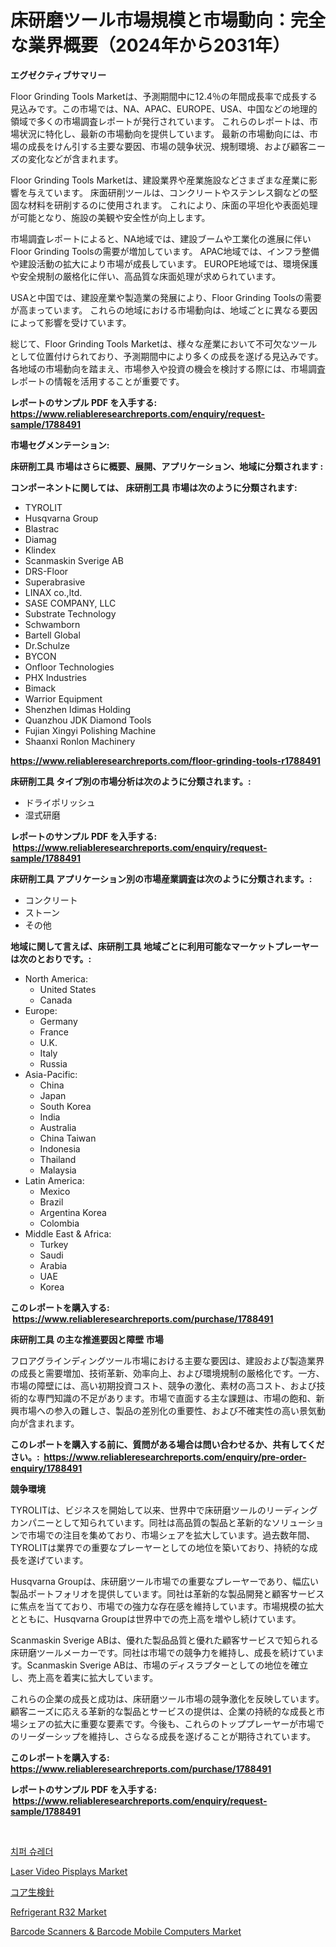 <p><h1>床研磨ツール市場規模と市場動向：完全な業界概要（2024年から2031年）</h1></p><p><strong>エグゼクティブサマリー</strong></p>
<p><p>Floor Grinding Tools Marketは、予測期間中に12.4％の年間成長率で成長する見込みです。この市場では、NA、APAC、EUROPE、USA、中国などの地理的領域で多くの市場調査レポートが発行されています。 これらのレポートは、市場状況に特化し、最新の市場動向を提供しています。 最新の市場動向には、市場の成長をけん引する主要な要因、市場の競争状況、規制環境、および顧客ニーズの変化などが含まれます。</p><p>Floor Grinding Tools Marketは、建設業界や産業施設などさまざまな産業に影響を与えています。 床面研削ツールは、コンクリートやステンレス鋼などの堅固な材料を研削するのに使用されます。 これにより、床面の平坦化や表面処理が可能となり、施設の美観や安全性が向上します。</p><p>市場調査レポートによると、NA地域では、建設ブームや工業化の進展に伴いFloor Grinding Toolsの需要が増加しています。 APAC地域では、インフラ整備や建設活動の拡大により市場が成長しています。 EUROPE地域では、環境保護や安全規制の厳格化に伴い、高品質な床面処理が求められています。</p><p>USAと中国では、建設産業や製造業の発展により、Floor Grinding Toolsの需要が高まっています。 これらの地域における市場動向は、地域ごとに異なる要因によって影響を受けています。</p><p>総じて、Floor Grinding Tools Marketは、様々な産業において不可欠なツールとして位置付けられており、予測期間中により多くの成長を遂げる見込みです。 各地域の市場動向を踏まえ、市場参入や投資の機会を検討する際には、市場調査レポートの情報を活用することが重要です。</p></p>
<p><strong>レポートのサンプル PDF を入手する: <a href="https://www.reliableresearchreports.com/enquiry/request-sample/1788491">https://www.reliableresearchreports.com/enquiry/request-sample/1788491</a></strong></p>
<p><strong>市場セグメンテーション:</strong></p>
<p><strong> 床研削工具 市場はさらに概要、展開、アプリケーション、地域に分類されます :</strong></p>
<p><strong>コンポーネントに関しては、 床研削工具 市場は次のように分類されます: &nbsp;</strong></p>
<p><ul><li>TYROLIT</li><li>Husqvarna Group</li><li>Blastrac</li><li>Diamag</li><li>Klindex</li><li>Scanmaskin Sverige AB</li><li>DRS-Floor</li><li>Superabrasive</li><li>LINAX co.,ltd.</li><li>SASE COMPANY, LLC</li><li>Substrate Technology</li><li>Schwamborn</li><li>Bartell Global</li><li>Dr.Schulze</li><li>BYCON</li><li>Onfloor Technologies</li><li>PHX Industries</li><li>Bimack</li><li>Warrior Equipment</li><li>Shenzhen Idimas Holding</li><li>Quanzhou JDK Diamond Tools</li><li>Fujian Xingyi Polishing Machine</li><li>Shaanxi Ronlon Machinery</li></ul></p>
<p><strong><a href="https://www.reliableresearchreports.com/floor-grinding-tools-r1788491">https://www.reliableresearchreports.com/floor-grinding-tools-r1788491</a></strong></p>
<p><strong> 床研削工具 タイプ別の市場分析は次のように分類されます。:</strong></p>
<p><ul><li>ドライポリッシュ</li><li>湿式研磨</li></ul></p>
<p><strong>レポートのサンプル PDF を入手する: &nbsp;<a href="https://www.reliableresearchreports.com/enquiry/request-sample/1788491">https://www.reliableresearchreports.com/enquiry/request-sample/1788491</a></strong></p>
<p><strong> 床研削工具 アプリケーション別の市場産業調査は次のように分類されます。:</strong></p>
<p><ul><li>コンクリート</li><li>ストーン</li><li>その他</li></ul></p>
<p><strong>地域に関して言えば、床研削工具 地域ごとに利用可能なマーケットプレーヤーは次のとおりです。:</strong></p>
<p><ul>
    <li>
        North America:
        <ul>
            <li>United States</li>
            <li>Canada</li>
        </ul>
    </li>
    <li>
        Europe:
        <ul>
            <li>Germany</li>
            <li>France</li>
            <li>U.K.</li>
            <li>Italy</li>
            <li>Russia</li>
        </ul>
    </li>
    <li>
        Asia-Pacific:
        <ul>
            <li>China</li>
            <li>Japan</li>
            <li>South Korea</li>
            <li>India</li>
            <li>Australia</li>
            <li>China Taiwan</li>
            <li>Indonesia</li>
            <li>Thailand</li>
            <li>Malaysia</li>
        </ul>
    </li>
    <li>
        Latin America:
        <ul>
            <li>Mexico</li>
            <li>Brazil</li>
            <li>Argentina Korea</li>
            <li>Colombia</li>
        </ul>
    </li>
    <li>
        Middle East & Africa:
        <ul>
            <li>Turkey</li>
            <li>Saudi</li>
            <li>Arabia</li>
            <li>UAE</li>
            <li>Korea</li>
        </ul>
    </li>
    </ul></p>
<p><strong>このレポートを購入する: &nbsp;<a href="https://www.reliableresearchreports.com/purchase/1788491">https://www.reliableresearchreports.com/purchase/1788491</a></strong></p>
<p><strong>床研削工具 の主な推進要因と障壁 市場</strong></p>
<p><p>フロアグラインディングツール市場における主要な要因は、建設および製造業界の成長と需要増加、技術革新、効率向上、および環境規制の厳格化です。一方、市場の障壁には、高い初期投資コスト、競争の激化、素材の高コスト、および技術的な専門知識の不足があります。市場で直面する主な課題は、市場の飽和、新興市場への参入の難しさ、製品の差別化の重要性、および不確実性の高い景気動向が含まれます。</p></p>
<p><strong>このレポートを購入する前に、質問がある場合は問い合わせるか、共有してください。:&nbsp; <a href="https://www.reliableresearchreports.com/enquiry/pre-order-enquiry/1788491">https://www.reliableresearchreports.com/enquiry/pre-order-enquiry/1788491</a></strong></p>
<p><strong>競争環境</strong></p>
<p><p>TYROLITは、ビジネスを開始して以来、世界中で床研磨ツールのリーディングカンパニーとして知られています。同社は高品質の製品と革新的なソリューションで市場での注目を集めており、市場シェアを拡大しています。過去数年間、TYROLITは業界での重要なプレーヤーとしての地位を築いており、持続的な成長を遂げています。</p><p>Husqvarna Groupは、床研磨ツール市場での重要なプレーヤーであり、幅広い製品ポートフォリオを提供しています。同社は革新的な製品開発と顧客サービスに焦点を当てており、市場での強力な存在感を維持しています。市場規模の拡大とともに、Husqvarna Groupは世界中での売上高を増やし続けています。</p><p>Scanmaskin Sverige ABは、優れた製品品質と優れた顧客サービスで知られる床研磨ツールメーカーです。同社は市場での競争力を維持し、成長を続けています。Scanmaskin Sverige ABは、市場のディスラプターとしての地位を確立し、売上高を着実に拡大しています。</p><p>これらの企業の成長と成功は、床研磨ツール市場の競争激化を反映しています。顧客ニーズに応える革新的な製品とサービスの提供は、企業の持続的な成長と市場シェアの拡大に重要な要素です。今後も、これらのトッププレーヤーが市場でのリーダーシップを維持し、さらなる成長を遂げることが期待されています。</p></p>
<p><strong>このレポートを購入する: &nbsp; <a href="https://www.reliableresearchreports.com/purchase/1788491">https://www.reliableresearchreports.com/purchase/1788491</a></strong></p>
<p><strong>レポートのサンプル PDF を入手する: &nbsp;<a href="https://www.reliableresearchreports.com/enquiry/request-sample/1788491">https://www.reliableresearchreports.com/enquiry/request-sample/1788491</a></strong><strong></strong></p>
<p>&nbsp;</p>
<p><p><a href="https://github.com/iansanftyord09878/Market-Research-Report-List-1/blob/main/419475624097.md">치퍼 슈레더</a></p><p><a href="https://github.com/jsmusil/Market-Research-Report-List-2/blob/main/laser-video-pisplays-market.md">Laser Video Pisplays Market</a></p><p><a href="https://github.com/pepo3k/Market-Research-Report-List-1/blob/main/407585536958.md">コア生検針</a></p><p><a href="https://www.linkedin.com/pulse/refrigerant-r32-market-size-examines-its-scope-primary-focus-growth-uwrgc?trackingId=CSpUuy6Dgxuf9Scv3OoH9g%3D%3D">Refrigerant R32 Market</a></p><p><a href="https://github.com/yemakinde/Market-Research-Report-List-2/blob/main/barcode-scanners-barcode-mobile-computers-market.md">Barcode Scanners & Barcode Mobile Computers Market</a></p></p>